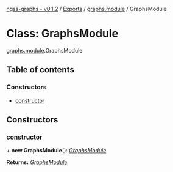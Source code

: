[ngss-graphs - v0.1.2](../README.md) / [Exports](../modules.md) / [graphs.module](../modules/graphs_module.md) / GraphsModule

# Class: GraphsModule

[graphs.module](../modules/graphs_module.md).GraphsModule

## Table of contents

### Constructors

- [constructor](graphs_module.graphsmodule.md#constructor)

## Constructors

### constructor

\+ **new GraphsModule**(): [*GraphsModule*](graphs_module.graphsmodule.md)

**Returns:** [*GraphsModule*](graphs_module.graphsmodule.md)
